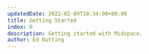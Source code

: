 ```yaml
---
updatedDate: 2022-02-09T10:34:00+00:00
title: Getting Started
index: 0
description: Getting started with Midspace.
author: Ed Nutting
---
```

